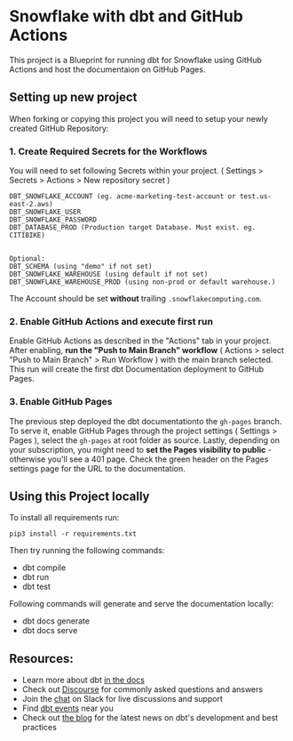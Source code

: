 # Snowflake with dbt and GitHub Actions
This project is a Blueprint for running dbt for Snowflake using GitHub Actions and host the documentaion on GitHub Pages.

## Setting up new project
When forking or copying this project you will need to setup your newly created GitHub Repository:

### 1. Create Required Secrets for the Workflows
You will need to set following Secrets within your project.
( Settings > Secrets > Actions > New repository secret )
```
DBT_SNOWFLAKE_ACCOUNT (eg. acme-marketing-test-account or test.us-east-2.aws)
DBT_SNOWFLAKE_USER
DBT_SNOWFLAKE_PASSWORD
DBT_DATABASE_PROD (Production target Database. Must exist. eg. CITIBIKE)


Optional:
DBT_SCHEMA (using "demo" if not set)
DBT_SNOWFLAKE_WAREHOUSE (using default if not set)
DBT_SNOWFLAKE_WAREHOUSE_PROD (using non-prod or default warehouse.)
```
The Account should be set **without** trailing `.snowflakecomputing.com`.

### 2. Enable GitHub Actions and execute first run
Enable GitHub Actions as described in the "Actions" tab in your project.
After enabling, **run the "Push to Main Branch" workflow** ( Actions > select "Push to Main Branch" > Run Workflow ) with the main branch selected. This run will create the first dbt Documentation deployment to GitHub Pages.

### 3. Enable GitHub Pages
The previous step deployed the dbt documentationto the `gh-pages` branch. To serve it, enable GitHub Pages through the project settings ( Settings > Pages ), select the `gh-pages` at root folder as source. Lastly, depending on your subscription, you might need to **set the Pages visibility to public** - otherwise you'll see a 401 page.
Check the green header on the Pages settings page for the URL to the documentation.


## Using this Project locally
To install all requirements run:
```
pip3 install -r requirements.txt
```

Then try running the following commands:
- dbt compile
- dbt run
- dbt test

Following commands will generate and serve the documentation locally:
- dbt docs generate
- dbt docs serve


## Resources:
- Learn more about dbt [in the docs](https://docs.getdbt.com/docs/introduction)
- Check out [Discourse](https://discourse.getdbt.com/) for commonly asked questions and answers
- Join the [chat](https://community.getdbt.com/) on Slack for live discussions and support
- Find [dbt events](https://events.getdbt.com) near you
- Check out [the blog](https://blog.getdbt.com/) for the latest news on dbt's development and best practices
